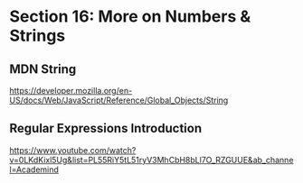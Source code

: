 # Section 16: More on Numbers & Strings

## MDN String

https://developer.mozilla.org/en-US/docs/Web/JavaScript/Reference/Global_Objects/String

## Regular Expressions Introduction

https://www.youtube.com/watch?v=0LKdKixl5Ug&list=PL55RiY5tL51ryV3MhCbH8bLl7O_RZGUUE&ab_channel=Academind
